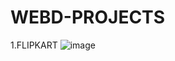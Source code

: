 # WEBD-PROJECTS
1.FLIPKART
![image](https://github.com/g-naman07/WEBD-PROJECTS/assets/143281240/ca659606-c6c7-48ed-a391-186cef967ede)
